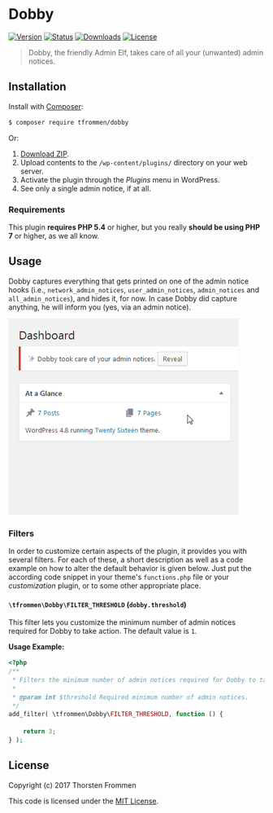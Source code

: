 # Dobby

[![Version](https://img.shields.io/packagist/v/tfrommen/dobby.svg)](https://packagist.org/packages/tfrommen/dobby)
[![Status](https://img.shields.io/badge/status-active-brightgreen.svg)](https://github.com/tfrommen/Dobby)
[![Downloads](https://img.shields.io/packagist/dt/tfrommen/dobby.svg)](https://packagist.org/packages/tfrommen/dobby)
[![License](https://img.shields.io/packagist/l/tfrommen/dobby.svg)](https://packagist.org/packages/tfrommen/dobby)

> Dobby, the friendly Admin Elf, takes care of all your (unwanted) admin notices.

## Installation

Install with [Composer](https://getcomposer.org):

```sh
$ composer require tfrommen/dobby
```

Or:

1. [Download ZIP](https://github.com/tfrommen/Dobby/releases).
1. Upload contents to the `/wp-content/plugins/` directory on your web server.
1. Activate the plugin through the _Plugins_ menu in WordPress.
1. See only a single admin notice, if at all.

### Requirements

This plugin **requires PHP 5.4** or higher, but you really **should be using PHP 7** or higher, as we all know.

## Usage

Dobby captures everything that gets printed on one of the admin notice hooks (i.e., `network_admin_notices`, `user_admin_notices`, `admin_notices` and `all_admin_notices`), and hides it, for now.
In case Dobby did capture anything, he will inform you (yes, via an admin notice).

![Dobby in Action](assets/images/dobby.gif)

### Filters

In order to customize certain aspects of the plugin, it provides you with several filters.
For each of these, a short description as well as a code example on how to alter the default behavior is given below.
Just put the according code snippet in your theme's `functions.php` file or your _customization_ plugin, or to some other appropriate place.

#### `\tfrommen\Dobby\FILTER_THRESHOLD` (`dobby.threshold`)

This filter lets you customize the minimum number of admin notices required for Dobby to take action.
The default value is `1`.

**Usage Example:**

```php
<?php
/**
 * Filters the minimum number of admin notices required for Dobby to take action.
 *
 * @param int $threshold Required minimum number of admin notices.
 */
add_filter( \tfrommen\Dobby\FILTER_THRESHOLD, function () {

	return 3;
} );
```

## License

Copyright (c) 2017 Thorsten Frommen

This code is licensed under the [MIT License](LICENSE).
